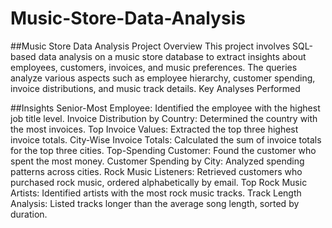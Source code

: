 # Music-Store-Data-Analysis

##Music Store Data Analysis Project
Overview
This project involves SQL-based data analysis on a music store database to extract insights about employees, customers, invoices, and music preferences. The queries analyze various aspects such as employee hierarchy, customer spending, invoice distributions, and music track details.
Key Analyses Performed

##Insights
Senior-Most Employee: Identified the employee with the highest job title level.
Invoice Distribution by Country: Determined the country with the most invoices.
Top Invoice Values: Extracted the top three highest invoice totals.
City-Wise Invoice Totals: Calculated the sum of invoice totals for the top three cities.
Top-Spending Customer: Found the customer who spent the most money.
Customer Spending by City: Analyzed spending patterns across cities.
Rock Music Listeners: Retrieved customers who purchased rock music, ordered alphabetically by email.
Top Rock Music Artists: Identified artists with the most rock music tracks.
Track Length Analysis: Listed tracks longer than the average song length, sorted by duration.


